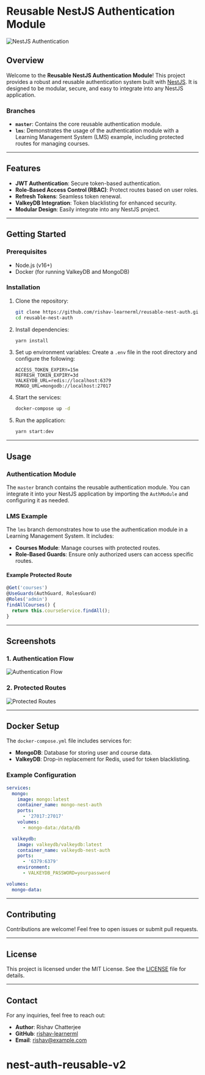 # Reusable NestJS Authentication Module

![NestJS Authentication](https://nestjs.com/img/logo_text.svg)

## Overview

Welcome to the **Reusable NestJS Authentication Module**! This project provides a robust and reusable authentication system built with [NestJS](https://nestjs.com/). It is designed to be modular, secure, and easy to integrate into any NestJS application.

### Branches

- **`master`**: Contains the core reusable authentication module.
- **`lms`**: Demonstrates the usage of the authentication module with a Learning Management System (LMS) example, including protected routes for managing courses.

---

## Features

- **JWT Authentication**: Secure token-based authentication.
- **Role-Based Access Control (RBAC)**: Protect routes based on user roles.
- **Refresh Tokens**: Seamless token renewal.
- **ValkeyDB Integration**: Token blacklisting for enhanced security.
- **Modular Design**: Easily integrate into any NestJS project.

---

## Getting Started

### Prerequisites

- Node.js (v16+)
- Docker (for running ValkeyDB and MongoDB)

### Installation

1. Clone the repository:

   ```bash
   git clone https://github.com/rishav-learnerml/reusable-nest-auth.git
   cd reusable-nest-auth
   ```

2. Install dependencies:

   ```bash
   yarn install
   ```

3. Set up environment variables:
   Create a `.env` file in the root directory and configure the following:

   ```env
   ACCESS_TOKEN_EXPIRY=15m
   REFRESH_TOKEN_EXPIRY=3d
   VALKEYDB_URL=redis://localhost:6379
   MONGO_URL=mongodb://localhost:27017
   ```

4. Start the services:

   ```bash
   docker-compose up -d
   ```

5. Run the application:
   ```bash
   yarn start:dev
   ```

---

## Usage

### Authentication Module

The `master` branch contains the reusable authentication module. You can integrate it into your NestJS application by importing the `AuthModule` and configuring it as needed.

### LMS Example

The `lms` branch demonstrates how to use the authentication module in a Learning Management System. It includes:

- **Courses Module**: Manage courses with protected routes.
- **Role-Based Guards**: Ensure only authorized users can access specific routes.

#### Example Protected Route

```typescript
@Get('courses')
@UseGuards(AuthGuard, RolesGuard)
@Roles('admin')
findAllCourses() {
  return this.courseService.findAll();
}
```

---

## Screenshots

### 1. Authentication Flow

![Authentication Flow](https://via.placeholder.com/800x400?text=Authentication+Flow)

### 2. Protected Routes

![Protected Routes](https://via.placeholder.com/800x400?text=Protected+Routes)

---

## Docker Setup

The `docker-compose.yml` file includes services for:

- **MongoDB**: Database for storing user and course data.
- **ValkeyDB**: Drop-in replacement for Redis, used for token blacklisting.

### Example Configuration

```yaml
services:
  mongo:
    image: mongo:latest
    container_name: mongo-nest-auth
    ports:
      - '27017:27017'
    volumes:
      - mongo-data:/data/db

  valkeydb:
    image: valkeydb/valkeydb:latest
    container_name: valkeydb-nest-auth
    ports:
      - '6379:6379'
    environment:
      - VALKEYDB_PASSWORD=yourpassword

volumes:
  mongo-data:
```

---

## Contributing

Contributions are welcome! Feel free to open issues or submit pull requests.

---

## License

This project is licensed under the MIT License. See the [LICENSE](./LICENSE) file for details.

---

## Contact

For any inquiries, feel free to reach out:

- **Author**: Rishav Chatterjee
- **GitHub**: [rishav-learnerml](https://github.com/rishav-learnerml)
- **Email**: rishav@example.com
# nest-auth-reusable-v2
